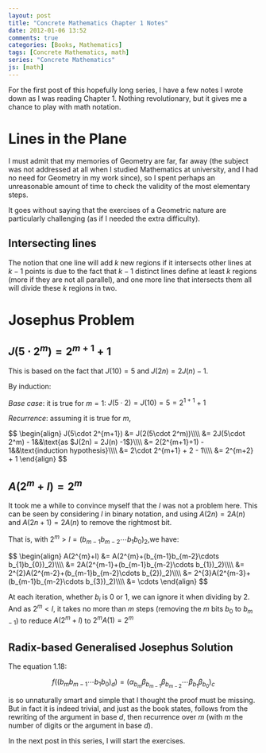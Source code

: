 ```yaml
---
layout: post
title: "Concrete Mathematics Chapter 1 Notes"
date: 2012-01-06 13:52
comments: true
categories: [Books, Mathematics]
tags: [Concrete Mathematics, math]
series: "Concrete Mathematics"
js: [math]
---
```

For the first post of this hopefully long series, I have a few notes I
wrote down as I was reading Chapter 1. Nothing revolutionary, but it
gives me a chance to play with math notation.

<!--more-->

# Lines in the Plane

I must admit that my memories of Geometry are far, far away (the
subject was not addressed at all when I studied Mathematics at
university, and I had no need for Geometry in my work since), so I
spent perhaps an unreasonable amount of time to check the validity of
the most elementary steps.

It goes without saying that the exercises of a Geometric nature are
particularly challenging (as if I needed the extra difficulty).

## Intersecting lines

The notion that one line will add $k$ new regions if it intersects
other lines at $k-1$ points is due to the fact that $k-1$ distinct
lines define at least $k$ regions (more if they are not all parallel),
and one more line that intersects them all will divide these $k$
regions in two.

# Josephus Problem

## $J(5 \cdot 2^m) = 2^{m+1} + 1$

This is based on the fact that $J(10) = 5$ and $J(2n) = 2J(n) -1$.

By induction:

*Base case*: it is true for $m = 1$: $J(5\cdot 2) = J(10) = 5 =
2^{1+1} + 1$

*Recurrence*: assuming it is true for $m$,

<div markdown="0">
$$
\begin{align}
J(5\cdot 2^{m+1}) &amp;= J(2(5\cdot 2^m))\\\\
&amp;= 2J(5\cdot 2^m) - 1&amp;&amp;\text{as $J(2n) = 2J(n) -1$}\\\\
&amp;= 2(2^{m+1}+1) - 1&amp;&amp;\text{induction hypothesis}\\\\
&amp;= 2\cdot 2^{m+1} + 2 - 1\\\\
&amp;= 2^{m+2} + 1
\end{align}
$$
</div>

## $A(2^{m}+l) = 2^{m}$

It took me a while to convince myself that the $l$ was not a problem
here. This can be seen by considering $l$ in binary notation, and
using $A(2n) = 2A(n)$ and $A(2n+1) = 2A(n)$ to remove the rightmost
bit.

That is, with $2^m > l = (b_{m-1}b_{m-2}\cdots b_{1}b_{0})_2$,we have:

<div markdown="0">
$$
\begin{align}
A(2^{m}+l) &amp;= A(2^{m}+(b_{m-1}b_{m-2}\cdots b_{1}b_{0})_2)\\\\
&amp;= 2A(2^{m-1}+(b_{m-1}b_{m-2}\cdots b_{1})_2)\\\\
&amp;= 2^{2}A(2^{m-2}+(b_{m-1}b_{m-2}\cdots b_{2})_2)\\\\
&amp;= 2^{3}A(2^{m-3}+(b_{m-1}b_{m-2}\cdots b_{3})_2)\\\\
&amp;= \cdots
\end{align}
$$
</div>

At each iteration, whether $b_i$ is $0$ or $1$, we can ignore it when
dividing by $2$. And as $2^m < l$, it takes no more than $m$ steps
(removing the $m$ bits $b_0$ to $b_{m-1}$) to reduce $A(2^m+l)$ to
$2^mA(1) = 2^m$

## Radix-based Generalised Josephus Solution

The equation 1.18:

$$f \left( ( b_m b_{m-1} \cdots b_1 b_0)_d \right) = \left( \alpha_{b_m} \beta_{b_{m-1}} \beta_{b_{m-2}} \cdots \beta_{b_1} \beta_{b_0} \right)_c$$

is so unnaturally smart and simple that I thought the proof must be
missing. But in fact it is indeed trivial, and just as the book
states, follows from the rewriting of the argument in base $d$, then
recurrence over $m$ (with $m$ the number of digits or the argument in
base $d$).

In the next post in this series, I will start the exercises.
